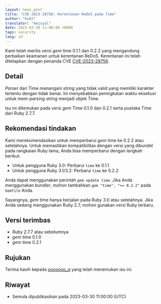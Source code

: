 ```yaml
---
layout: news_post
title: "CVE-2023-28756: Kerentanan ReDoS pada Time"
author: "hsbt"
translator: "meisyal"
date: 2023-03-30 11:00:00 +0000
tags: security
lang: id
---
```


Kami telah merilis versi *gem* time 0.1.1 dan 0.2.2 yang mengandung perbaikan
keamanan untuk kerentanan ReDoS. Kerentanan ini telah ditetapkan dengan penanda
CVE [CVE-2023-28756](https://www.cve.org/CVERecord?id=CVE-2023-28756).

## Detail

*Parser* dari Time menangani *string* yang tidak valid yang memiliki karakter
tertentu dengan tidak benar. Ini menyebabkan peningkatan waktu eksekusi untuk
mem-*parsing* *string* menjadi objek Time.

Isu ini ditemukan pada versi *gem* Time 0.1.0 dan 0.2.1 serta pustaka Time dari
Ruby 2.7.7.

## Rekomendasi tindakan

Kami merekomendasikan untuk memperbarui *gem* time ke 0.2.2 atau setelahnya.
Untuk memastikan kompatibilitas dengan versi yang dibundel pada rangkaian
Ruby lama, Anda bisa memperbarui dengan langkah berikut:

* Untuk pengguna Ruby 3.0: Perbarui `time` ke 0.1.1
* Untuk pengguna Ruby 3.1/3.2: Perbarui `time` ke 0.2.2

Anda dapat menggunakan perintah `gem update time`. Jika Anda menggunakan *bundler*,
mohon tambahkan `gem "time", ">= 0.2.2"` pada `Gemfile` Anda.

Sayangnya, *gem* time hanya berjalan pada Ruby 3.0 atau setelahnya. Jika Anda
sedang menggunakan Ruby 2.7, mohon gunakan versi Ruby terbaru.

## Versi terimbas

* Ruby 2.7.7 atau sebelumnya
* *gem* time 0.1.0
* *gem* time 0.2.1

## Rujukan

Terima kasih kepada [ooooooo_q](https://hackerone.com/ooooooo_q?type=user)
yang telah menemukan isu ini.

## Riwayat

* Semula dipublikasikan pada 2023-03-30 11:00:00 (UTC)
